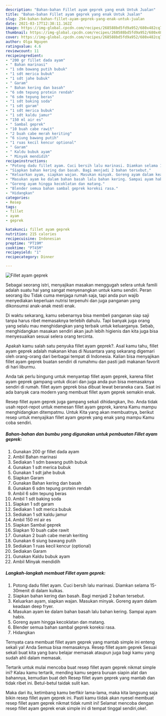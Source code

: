 ```yaml
---
description: "Bahan-bahan Fillet ayam geprek yang enak Untuk Jualan"
title: "Bahan-bahan Fillet ayam geprek yang enak Untuk Jualan"
slug: 294-bahan-bahan-fillet-ayam-geprek-yang-enak-untuk-jualan
date: 2021-03-17T12:38:11.162Z
image: https://img-global.cpcdn.com/recipes/268588bd5fd9a952/680x482cq70/fillet-ayam-geprek-foto-resep-utama.jpg
thumbnail: https://img-global.cpcdn.com/recipes/268588bd5fd9a952/680x482cq70/fillet-ayam-geprek-foto-resep-utama.jpg
cover: https://img-global.cpcdn.com/recipes/268588bd5fd9a952/680x482cq70/fillet-ayam-geprek-foto-resep-utama.jpg
author: Olga Nguyen
ratingvalue: 4.6
reviewcount: 11
recipeingredient:
- "200 gr fillet dada ayam"
- " Bahan marinasi"
- "1 sdm bawang putih bubuk"
- "1 sdt merica bubuk"
- "1 sdt jahe bubuk"
- " Garam"
- " Bahan kering dan basah"
- "6 sdm tepung protein rendah"
- "6 sdm tepung beras"
- "1 sdt baking soda"
- "1 sdt garam"
- "1 sdt merica bubuk"
- "1 sdt kaldu jamur"
- "150 ml air es"
- " Sambal geprek"
- "10 buah cabe rawit"
- "2 buah cabe merah keriting"
- "6 siung bawang putih"
- "1 ruas kecil kencur optional"
- " Garam"
- " Kaldu bubuk ayam"
- " Minyak mendidih"
recipeinstructions:
- "Potong dadu fillet ayam. Cuci bersih lalu marinasi. Diamkan selama 15-30menit di dalam kulkas."
- "Siapkan bahan kering dan basah. Bagi menjadi 2 bahan tersebut."
- "Keluarkan ayam, siapkan wajan. Masukan minyak. Goreng ayam dalam keadaan deep fryer."
- "Masukan ayam ke dalam bahan basah lalu bahan kering. Sampai ayam habis."
- "Goreng ayam hingga kecoklatan dan matang."
- "Blender semua bahan sambal geprek koreksi rasa."
- "Hidangkan"
categories:
- Resep
tags:
- fillet
- ayam
- geprek

katakunci: fillet ayam geprek 
nutrition: 215 calories
recipecuisine: Indonesian
preptime: "PT19M"
cooktime: "PT45M"
recipeyield: "1"
recipecategory: Dinner

---
```



![Fillet ayam geprek](https://img-global.cpcdn.com/recipes/268588bd5fd9a952/680x482cq70/fillet-ayam-geprek-foto-resep-utama.jpg)

Sebagai seorang istri, menyajikan masakan menggugah selera untuk famili adalah suatu hal yang sangat menyenangkan untuk kamu sendiri. Peran seorang ibu Tidak cuma menjaga rumah saja, tapi anda pun wajib menyediakan keperluan nutrisi terpenuhi dan juga panganan yang dikonsumsi anak-anak mesti enak.

Di waktu  sekarang, kamu sebenarnya bisa membeli panganan siap saji tanpa harus ribet memasaknya terlebih dahulu. Tapi banyak juga orang yang selalu mau menghidangkan yang terbaik untuk keluarganya. Sebab, menghidangkan masakan sendiri akan jauh lebih higienis dan kita juga bisa menyesuaikan sesuai selera orang tercinta. 



Apakah kamu salah satu penyuka fillet ayam geprek?. Asal kamu tahu, fillet ayam geprek adalah makanan khas di Nusantara yang sekarang digemari oleh orang-orang dari berbagai tempat di Indonesia. Kalian bisa menyajikan fillet ayam geprek buatan sendiri di rumahmu dan pasti jadi makanan favorit di hari liburmu.

Anda tak perlu bingung untuk menyantap fillet ayam geprek, karena fillet ayam geprek gampang untuk dicari dan juga anda pun bisa memasaknya sendiri di rumah. fillet ayam geprek bisa dibuat lewat beraneka cara. Saat ini ada banyak cara modern yang membuat fillet ayam geprek semakin enak.

Resep fillet ayam geprek juga gampang sekali dihidangkan, lho. Anda tidak usah repot-repot untuk memesan fillet ayam geprek, karena Kamu mampu menghidangkan ditempatmu. Untuk Kita yang akan membuatnya, berikut resep untuk menyajikan fillet ayam geprek yang enak yang mampu Kamu coba sendiri.

<!--inarticleads1-->

##### Bahan-bahan dan bumbu yang digunakan untuk pembuatan Fillet ayam geprek:

1. Gunakan 200 gr fillet dada ayam
1. Ambil  Bahan marinasi
1. Sediakan 1 sdm bawang putih bubuk
1. Gunakan 1 sdt merica bubuk
1. Gunakan 1 sdt jahe bubuk
1. Siapkan  Garam
1. Gunakan  Bahan kering dan basah
1. Gunakan 6 sdm tepung protein rendah
1. Ambil 6 sdm tepung beras
1. Ambil 1 sdt baking soda
1. Siapkan 1 sdt garam
1. Sediakan 1 sdt merica bubuk
1. Sediakan 1 sdt kaldu jamur
1. Ambil 150 ml air es
1. Siapkan  Sambal geprek
1. Siapkan 10 buah cabe rawit
1. Gunakan 2 buah cabe merah keriting
1. Gunakan 6 siung bawang putih
1. Sediakan 1 ruas kecil kencur (optional)
1. Sediakan  Garam
1. Gunakan  Kaldu bubuk ayam
1. Ambil  Minyak mendidih




<!--inarticleads2-->

##### Langkah-langkah membuat Fillet ayam geprek:

1. Potong dadu fillet ayam. Cuci bersih lalu marinasi. Diamkan selama 15-30menit di dalam kulkas.
1. Siapkan bahan kering dan basah. Bagi menjadi 2 bahan tersebut.
1. Keluarkan ayam, siapkan wajan. Masukan minyak. Goreng ayam dalam keadaan deep fryer.
1. Masukan ayam ke dalam bahan basah lalu bahan kering. Sampai ayam habis.
1. Goreng ayam hingga kecoklatan dan matang.
1. Blender semua bahan sambal geprek koreksi rasa.
1. Hidangkan




Ternyata cara membuat fillet ayam geprek yang mantab simple ini enteng sekali ya! Anda Semua bisa memasaknya. Resep fillet ayam geprek Sesuai sekali buat kita yang baru belajar memasak ataupun juga bagi kamu yang sudah ahli dalam memasak.

Tertarik untuk mulai mencoba buat resep fillet ayam geprek nikmat simple ini? Kalau kamu tertarik, mending kamu segera buruan siapin alat dan bahannya, kemudian buat deh Resep fillet ayam geprek yang mantab dan tidak ribet ini. Betul-betul taidak sulit kan. 

Maka dari itu, ketimbang kamu berfikir lama-lama, maka kita langsung saja bikin resep fillet ayam geprek ini. Pasti kamu tiidak akan nyesel membuat resep fillet ayam geprek nikmat tidak rumit ini! Selamat mencoba dengan resep fillet ayam geprek enak simple ini di tempat tinggal sendiri,oke!.

